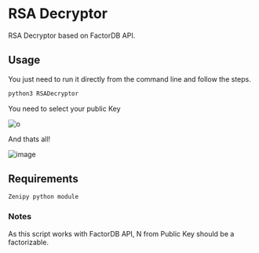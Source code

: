 # RSA Decryptor

RSA Decryptor based on FactorDB API. 

## **Usage**

You just need to run it directly from the command line and follow the steps.


```bash    
python3 RSADecryptor
```
You need to select your public Key

![o](https://user-images.githubusercontent.com/81928639/180675753-0cf9af80-1741-4ab5-85f2-b2ae0ff6cb86.png)

And thats all!

![image](https://user-images.githubusercontent.com/81928639/180677017-ab12c06a-bcce-4f26-a3d1-2ea095c5c7ab.png)



## **Requirements**
  
    Zenipy python module 

### **Notes**
As this script works with FactorDB API, N from Public Key should be a factorizable.

